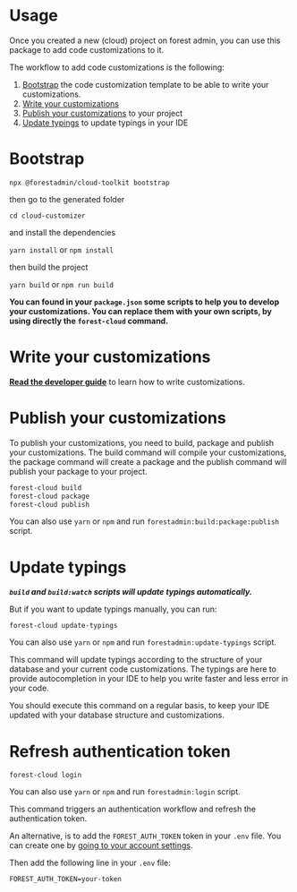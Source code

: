 # Usage

Once you created a new (cloud) project on forest admin,
you can use this package to add code customizations to it.

The workflow to add code customizations is the following:

1. [Bootstrap](#bootstrap) the code customization template to be able to write your customizations.
2. [Write your customizations](#write-your-customizations)
3. [Publish your customizations](#publish-your-customizations) to your project
4. [Update typings](#update-typings) to update typings in your IDE

# Bootstrap

`npx @forestadmin/cloud-toolkit bootstrap`

then go to the generated folder

`cd cloud-customizer`

and install the dependencies

`yarn install` or `npm install`

then build the project

`yarn build` or `npm run build`

**You can found in your `package.json` some scripts to help you to develop your customizations.
You can replace them with your own scripts, by using directly the `forest-cloud` command.**

# Write your customizations

**[Read the developer guide](https://docs.forestadmin.com/developer-guide-agents-nodejs/agent-customization/agent-customization)** to learn how to write customizations.

# Publish your customizations

To publish your customizations, you need to build, package and publish your customizations.
The build command will compile your customizations, the package command will create a package and the publish command will publish your package to your project.

```bash
forest-cloud build
forest-cloud package
forest-cloud publish
```

You can also use `yarn` or `npm` and run `forestadmin:build:package:publish` script.

# Update typings

**_`build` and `build:watch` scripts will update typings automatically._**

But if you want to update typings manually, you can run:

`forest-cloud update-typings`

You can also use `yarn` or `npm` and run `forestadmin:update-typings` script.

This command will update typings according to the structure of your database and your current code customizations.
The typings are here to provide autocompletion in your IDE to help you write faster and less error in your code.

You should execute this command on a regular basis, to keep your IDE
updated with your database structure and customizations.

# Refresh authentication token

`forest-cloud login`

You can also use `yarn` or `npm` and run `forestadmin:login` script.

This command triggers an authentication workflow and refresh the authentication token.

An alternative, is to add the `FOREST_AUTH_TOKEN` token in your `.env` file.
You can create one by [going to your account settings](https://app.development.forestadmin.com/user-settings/application-tokens/generate).

Then add the following line in your `.env` file:
```
FOREST_AUTH_TOKEN=your-token
```